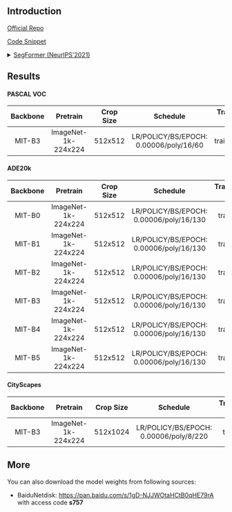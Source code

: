 ## Introduction

<a href="https://github.com/NVlabs/SegFormer">Official Repo</a>

<a href="https://github.com/SegmentationBLWX/sssegmentation/blob/main/ssseg/modules/models/segmentors/segformer/segformer.py">Code Snippet</a>

<details>
<summary align="left"><a href="https://arxiv.org/pdf/2105.15203.pdf">SegFormer (NeurIPS'2021)</a></summary>

```latex
@article{xie2021segformer,
    title={SegFormer: Simple and Efficient Design for Semantic Segmentation with Transformers},
    author={Xie, Enze and Wang, Wenhai and Yu, Zhiding and Anandkumar, Anima and Alvarez, Jose M and Luo, Ping},
    journal={arXiv preprint arXiv:2105.15203},
    year={2021}
}
```

</details>


## Results

#### PASCAL VOC

| Backbone    | Pretrain               | Crop Size  | Schedule                                | Train/Eval Set     | mIoU   | Download                                                                                                                                                                                                                                                                                                                                                                     |
| :-:         | :-:                    | :-:        | :-:                                     | :-:                | :-:    | :-:                                                                                                                                                                                                                                                                                                                                                                          |
| MIT-B3      | ImageNet-1k-224x224    | 512x512    | LR/POLICY/BS/EPOCH: 0.00006/poly/16/60  | trainaug/val       | 81.98% | [cfg](https://raw.githubusercontent.com/SegmentationBLWX/sssegmentation/main/ssseg/configs/segformer/segformer_mitb3_voc.py) &#124; [model](https://github.com/SegmentationBLWX/modelstore/releases/download/ssseg_segformer/segformer_mitb3_voc.pth) &#124; [log](https://github.com/SegmentationBLWX/modelstore/releases/download/ssseg_segformer/segformer_mitb3_voc.log) |

#### ADE20k

| Backbone    | Pretrain               | Crop Size  | Schedule                                | Train/Eval Set  | mIoU   | Download                                                                                                                                                                                                                                                                                                                                                                              |
| :-:         | :-:                    | :-:        | :-:                                     | :-:             | :-:    | :-:                                                                                                                                                                                                                                                                                                                                                                                   |
| MIT-B0      | ImageNet-1k-224x224    | 512x512    | LR/POLICY/BS/EPOCH: 0.00006/poly/16/130 | train/val       | 37.57% | [cfg](https://raw.githubusercontent.com/SegmentationBLWX/sssegmentation/main/ssseg/configs/segformer/segformer_mitb0_ade20k.py) &#124; [model](https://github.com/SegmentationBLWX/modelstore/releases/download/ssseg_segformer/segformer_mitb0_ade20k.pth) &#124; [log](https://github.com/SegmentationBLWX/modelstore/releases/download/ssseg_segformer/segformer_mitb0_ade20k.log) |
| MIT-B1      | ImageNet-1k-224x224    | 512x512    | LR/POLICY/BS/EPOCH: 0.00006/poly/16/130 | train/val       | 42.25% | [cfg](https://raw.githubusercontent.com/SegmentationBLWX/sssegmentation/main/ssseg/configs/segformer/segformer_mitb1_ade20k.py) &#124; [model](https://github.com/SegmentationBLWX/modelstore/releases/download/ssseg_segformer/segformer_mitb1_ade20k.pth) &#124; [log](https://github.com/SegmentationBLWX/modelstore/releases/download/ssseg_segformer/segformer_mitb1_ade20k.log) |
| MIT-B2      | ImageNet-1k-224x224    | 512x512    | LR/POLICY/BS/EPOCH: 0.00006/poly/16/130 | train/val       | 46.35% | [cfg](https://raw.githubusercontent.com/SegmentationBLWX/sssegmentation/main/ssseg/configs/segformer/segformer_mitb2_ade20k.py) &#124; [model](https://github.com/SegmentationBLWX/modelstore/releases/download/ssseg_segformer/segformer_mitb2_ade20k.pth) &#124; [log](https://github.com/SegmentationBLWX/modelstore/releases/download/ssseg_segformer/segformer_mitb2_ade20k.log) |
| MIT-B3      | ImageNet-1k-224x224    | 512x512    | LR/POLICY/BS/EPOCH: 0.00006/poly/16/130 | train/val       | 48.31% | [cfg](https://raw.githubusercontent.com/SegmentationBLWX/sssegmentation/main/ssseg/configs/segformer/segformer_mitb3_ade20k.py) &#124; [model](https://github.com/SegmentationBLWX/modelstore/releases/download/ssseg_segformer/segformer_mitb3_ade20k.pth) &#124; [log](https://github.com/SegmentationBLWX/modelstore/releases/download/ssseg_segformer/segformer_mitb3_ade20k.log) |
| MIT-B4      | ImageNet-1k-224x224    | 512x512    | LR/POLICY/BS/EPOCH: 0.00006/poly/16/130 | train/val       | 48.59% | [cfg](https://raw.githubusercontent.com/SegmentationBLWX/sssegmentation/main/ssseg/configs/segformer/segformer_mitb4_ade20k.py) &#124; [model](https://github.com/SegmentationBLWX/modelstore/releases/download/ssseg_segformer/segformer_mitb4_ade20k.pth) &#124; [log](https://github.com/SegmentationBLWX/modelstore/releases/download/ssseg_segformer/segformer_mitb4_ade20k.log) |
| MIT-B5      | ImageNet-1k-224x224    | 512x512    | LR/POLICY/BS/EPOCH: 0.00006/poly/16/130 | train/val       | 49.61% | [cfg](https://raw.githubusercontent.com/SegmentationBLWX/sssegmentation/main/ssseg/configs/segformer/segformer_mitb5_ade20k.py) &#124; [model](https://github.com/SegmentationBLWX/modelstore/releases/download/ssseg_segformer/segformer_mitb5_ade20k.pth) &#124; [log](https://github.com/SegmentationBLWX/modelstore/releases/download/ssseg_segformer/segformer_mitb5_ade20k.log) |

#### CityScapes

| Backbone    | Pretrain               | Crop Size  | Schedule                                | Train/Eval Set  | mIoU   | Download                                                                                                                                                                                                                                                                                                                                                                                          |
| :-:         | :-:                    | :-:        | :-:                                     | :-:             | :-:    | :-:                                                                                                                                                                                                                                                                                                                                                                                               |
| MIT-B3      | ImageNet-1k-224x224    | 512x1024   | LR/POLICY/BS/EPOCH: 0.00006/poly/8/220  | train/val       |        | [cfg](https://raw.githubusercontent.com/SegmentationBLWX/sssegmentation/main/ssseg/configs/segformer/segformer_mitb3_cityscapes.py) &#124; [model](https://github.com/SegmentationBLWX/modelstore/releases/download/ssseg_segformer/segformer_mitb3_cityscapes.pth) &#124; [log](https://github.com/SegmentationBLWX/modelstore/releases/download/ssseg_segformer/segformer_mitb3_cityscapes.log) |


## More

You can also download the model weights from following sources:

- BaiduNetdisk: https://pan.baidu.com/s/1gD-NJJWOtaHCtB0qHE79rA with access code **s757**
